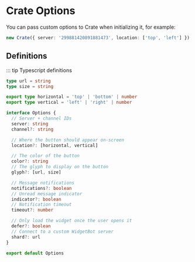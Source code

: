 # Crate Options

You can pass custom options to Crate when initializing it, for example:

```ts
new Crate({ server: '299881420891881473', location: ['top', 'left'] })
```

## Definitions

::: tip Typescript definitions

```ts
type url = string
type size = string

export type horizontal = 'top' | 'bottom' | number
export type vertical = 'left' | 'right' | number

interface Options {
  // Server + channel IDs
  server: string
  channel?: string

  // Where the button should appear on-screen
  location?: [horizontal, vertical]

  // The color of the button
  color?: string
  // The glyph to display on the button
  glyph?: [url, size]

  // Message notifications
  notifications?: boolean
  // Unread message indicator
  indicator?: boolean
  // Notification timeout
  timeout?: number

  // Only load the widget once the user opens it
  defer?: boolean
  // Connect to a custom WidgetBot server
  shard?: url
}

export default Options
```
